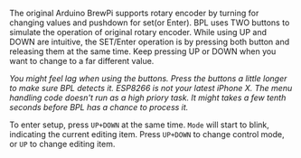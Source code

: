 The original Arduino BrewPi supports rotary encoder by turning for changing values and pushdown for set(or Enter).  BPL uses TWO buttons to simulate the operation of original rotary encoder. While using UP and DOWN are intuitive, the SET/Enter operation is by pressing both button and releasing them at the same time. Keep pressing UP or DOWN when you want to change to a far different value.

_You might feel lag when using the buttons. Press the buttons a little longer to make sure BPL detects it. ESP8266 is not your latest iPhone X. The menu handling code doesn't run as a high priory task. It might takes a few tenth seconds before BPL has a chance to process it._

To enter setup, press `UP+DOWN` at the same time. `Mode` will start to blink, indicating the current editing item.  Press `UP+DOWN` to change control mode, or `UP` to change editing item. 